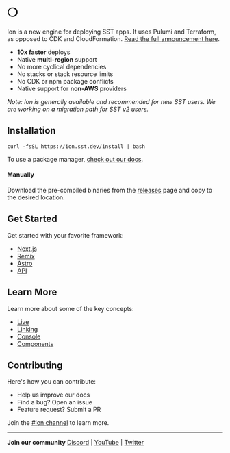 # ❍

Ion is a new engine for deploying SST apps. It uses Pulumi and Terraform, as opposed to CDK and CloudFormation. [Read the full announcement here](https://sst.dev/blog/moving-away-from-cdk.html).

- **10x faster** deploys
- Native **multi-region** support
- No more cyclical dependencies
- No stacks or stack resource limits
- No CDK or npm package conflicts
- Native support for **non-AWS** providers

_Note: Ion is generally available and recommended for new SST users. We are working on a migration path for SST v2 users._

## Installation

```
curl -fsSL https://ion.sst.dev/install | bash
```

To use a package manager, [check out our docs](https://ion.sst.dev/docs/reference/cli/).

#### Manually

Download the pre-compiled binaries from the [releases](https://github.com/sst/ion/releases/latest) page and copy to the desired location.

## Get Started

Get started with your favorite framework:

- [Next.js](https://ion.sst.dev/docs/start/aws/nextjs)
- [Remix](https://ion.sst.dev/docs/start/aws/remix)
- [Astro](https://ion.sst.dev/docs/start/aws/astro)
- [API](https://ion.sst.dev/docs/start/aws/api)

## Learn More

Learn more about some of the key concepts:

- [Live](https://ion.sst.dev/docs/live)
- [Linking](https://ion.sst.dev/docs/linking)
- [Console](https://ion.sst.dev/docs/console)
- [Components](https://ion.sst.dev/docs/components)

## Contributing

Here's how you can contribute:

- Help us improve our docs
- Find a bug? Open an issue
- Feature request? Submit a PR 

Join the [#ion channel](https://sst.dev/discord) to learn more.

---

**Join our community** [Discord](https://sst.dev/discord) | [YouTube](https://www.youtube.com/c/sst-dev) | [Twitter](https://twitter.com/SST_dev)
